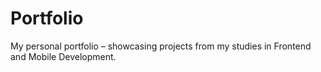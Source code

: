 # Portfolio
My personal portfolio – showcasing projects from my studies in Frontend and Mobile Development.
